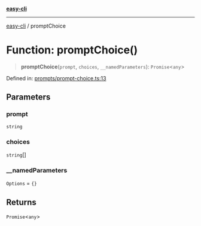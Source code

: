 [**easy-cli**](../README.md)

***

[easy-cli](../globals.md) / promptChoice

# Function: promptChoice()

> **promptChoice**(`prompt`, `choices`, `__namedParameters`): `Promise`\<`any`\>

Defined in: [prompts/prompt-choice.ts:13](https://github.com/patrickeaton/easy-cli/blob/ab5cb143feca4db651c6301eb08aa7237cd71b79/src/prompts/prompt-choice.ts#L13)

## Parameters

### prompt

`string`

### choices

`string`[]

### \_\_namedParameters

`Options` = `{}`

## Returns

`Promise`\<`any`\>
